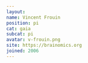 ```yaml
---
layout:
name: Vincent Frouin
position: pi
cat: gaia
subcat: pi
avatar: v-frouin.png
site: https://brainomics.org
joined: 2006
---
```



